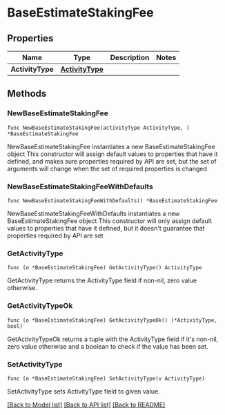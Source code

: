 # BaseEstimateStakingFee

## Properties

Name | Type | Description | Notes
------------ | ------------- | ------------- | -------------
**ActivityType** | [**ActivityType**](ActivityType.md) |  | 

## Methods

### NewBaseEstimateStakingFee

`func NewBaseEstimateStakingFee(activityType ActivityType, ) *BaseEstimateStakingFee`

NewBaseEstimateStakingFee instantiates a new BaseEstimateStakingFee object
This constructor will assign default values to properties that have it defined,
and makes sure properties required by API are set, but the set of arguments
will change when the set of required properties is changed

### NewBaseEstimateStakingFeeWithDefaults

`func NewBaseEstimateStakingFeeWithDefaults() *BaseEstimateStakingFee`

NewBaseEstimateStakingFeeWithDefaults instantiates a new BaseEstimateStakingFee object
This constructor will only assign default values to properties that have it defined,
but it doesn't guarantee that properties required by API are set

### GetActivityType

`func (o *BaseEstimateStakingFee) GetActivityType() ActivityType`

GetActivityType returns the ActivityType field if non-nil, zero value otherwise.

### GetActivityTypeOk

`func (o *BaseEstimateStakingFee) GetActivityTypeOk() (*ActivityType, bool)`

GetActivityTypeOk returns a tuple with the ActivityType field if it's non-nil, zero value otherwise
and a boolean to check if the value has been set.

### SetActivityType

`func (o *BaseEstimateStakingFee) SetActivityType(v ActivityType)`

SetActivityType sets ActivityType field to given value.



[[Back to Model list]](../README.md#documentation-for-models) [[Back to API list]](../README.md#documentation-for-api-endpoints) [[Back to README]](../README.md)


